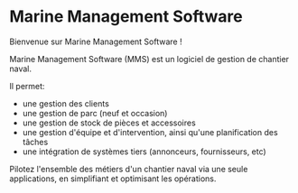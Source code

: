 # Marine Management Software

Bienvenue sur Marine Management Software !

Marine Management Software (MMS) est un logiciel de gestion de chantier naval.

Il permet:
* une gestion des clients
* une gestion de parc (neuf et occasion)
* une gestion de stock de pièces et accessoires
* une gestion d'équipe et d'intervention, ainsi qu'une planification des tâches
* une intégration de systèmes tiers (annonceurs, fournisseurs, etc)

Pilotez l'ensemble des métiers d'un chantier naval via une seule applications, en simplifiant et optimisant les opérations.

